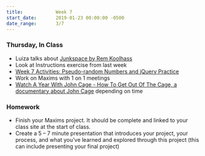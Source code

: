 ```yaml
---
title:            Week 7
start_date:       2019-01-23 00:00:00 -0500
date_range:       3/7
---
```


### Thursday, In Class

- Luiza talks about [Junkspace by Rem Koolhass](http://ci.labud.nyc/assets/readings/koolhaas-rem_junkspace.pdf)
- Look at Instructions exercise from last week
- [Week 7 Activities: Pseudo-random Numbers and jQuery Practice](https://paper.dropbox.com/doc/Week-7--AY0h7PrUg9duD9MRVILg5A1MAQ-jxpDpfahQ3IRXhj14b2yH)
- Work on Maxims with 1 on 1 meetings
- [Watch A Year With John Cage - How To Get Out Of The Cage, a documentary about John Cage](https://www.youtube.com/watch?v=UaNGeuDuXl4&t=53s) depending on time


### Homework
- Finish your Maxims project. It should be complete and linked to your class site at the start of class.
- Create a 5 – 7 minute presentation that introduces your project, your process, and what you&rsquo;ve learned and explored through this project (this can include presenting your final project)
